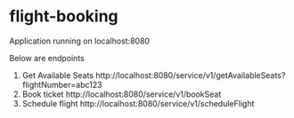 # flight-booking

Application running on localhost:8080

Below are endpoints

1) Get Available Seats
http://localhost:8080/service/v1/getAvailableSeats?flightNumber=abc123
2) Book ticket
http://localhost:8080/service/v1/bookSeat
3) Schedule flight
http://localhost:8080/service/v1/scheduleFlight
